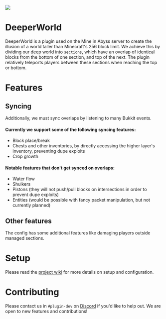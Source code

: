 ![](https://github.com/MineInAbyss/DeeperWorld/workflows/Java%20CI/badge.svg)

# DeeperWorld

DeeperWorld is a plugin used on the Mine in Abyss server to create the illusion of a world taller than Minecraft's 256 block limit. We achieve this by dividing our deep world into `sections`, which have an overlap of identical blocks from the bottom of one section, and top of the next.
The plugin relatively teleports players between these sections when reaching the top or bottom. 
# Features

## Syncing

Additionally, we must sync overlaps by listening to many Bukkit events.

#### Currently we support some of the following syncing features:
- Block place/break
- Chests and other inventories, by directly accessing the higher layer's inventory, preventing dupe exploits
- Crop growth

#### Notable features that don't get synced on overlaps:
- Water flow
- Shulkers
- Pistons (they will not push/pull blocks on intersections in order to prevent dupe exploits)
- Entities (would be possible with fancy packet manipulation, but not currently planned)

## Other features

The config has some additional features like damaging players outside managed sections.

# Setup

Please read the [project wiki](https://github.com/MineInAbyss/DeeperWorld/wiki) for more details on setup and configuration.

# Contributing

Please contact us in `#plugin-dev` on [Discord](https://discord.gg/QXPCk2y) if you'd like to help out. We are open to new features and contributions!
